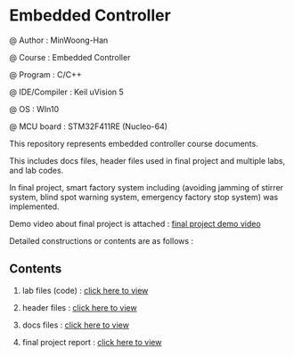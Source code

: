 # Embedded Controller

@ Author : MinWoong-Han

@ Course : Embedded Controller

@ Program : C/C++

@ IDE/Compiler : Keil uVision 5

@ OS : WIn10

@ MCU board : STM32F411RE (Nucleo-64)



This repository represents embedded controller course documents.

This includes docs files, header files used in final project and multiple labs, and lab codes.

In final project, smart factory system including (avoiding jamming of stirrer system, blind spot warning system, emergency factory stop system) was implemented. 

Demo video about final project is attached : [final project demo video](https://www.youtube.com/watch?v=pOZleyquSps)

Detailed constructions or contents are as follows :



## Contents

1. lab files (code) : [click here to view](https://github.com/HanMinung/EmbeddedController/tree/main/lab) 

2. header files : [click here to view](https://github.com/HanMinung/EmbeddedController/tree/main/include)

3. docs files : [click here to view](https://github.com/HanMinung/EmbeddedController/tree/main/docs)

4. final project report : [click here to view](https://github.com/HanMinung/EmbeddedController/blob/main/docs/EC_FinalProject_21800773_HanMinung.md)






